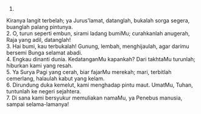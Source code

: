 1.
Kiranya langit terbelah; ya Jurus'lamat, datanglah,
bukalah sorga segera, buanglah palang pintunya.
<br>
2.
O, turun seperti embun, sirami ladang bumiMu;
curahkanlah anugerah, Raja yang adil, datanglah!
<br>
3.
Hai bumi, kau terbukalah! Gunung, lembah, menghijaulah,
agar darimu bersemi Bunga selamat abadi.
<br>
4.
Engkau dinanti dunia. KedatanganMu kapankah?
Dari takhtaMu turunlah; hiburkan kami yang resah.
<br>
5.
Ya Surya Pagi yang cerah, biar fajarMu merekah;
mari, terbitlah cemerlang, halaulah kabut yang kelam.
<br>
6.
Dirundung duka kemelut, kami menghadap pintu maut.
UmatMu, Tuhan, tuntunlah ke negeri sejahtera.
<br>
7.
Di sana kami bersyukur memuliakan namaMu,
ya Penebus manusia, sampai selama-lamanya!
